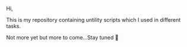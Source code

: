 Hi,

This is my repository containing untility scripts which I used in different tasks. 

Not more yet but more to come...Stay tuned 🔔
